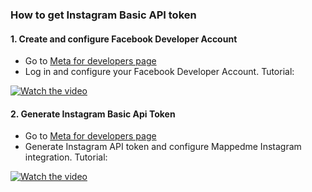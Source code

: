 ### How to get Instagram Basic API token

#### 1. Create and configure Facebook Developer Account
  
  - Go to [Meta for developers page](https://developers.facebook.com/)
  - Log in and configure your Facebook Developer Account. Tutorial:
    
  [![Watch the video](https://img.youtube.com/vi/GTgRqayHnlE/default.jpg)](https://youtu.be/GTgRqayHnlE)

#### 2. Generate Instagram Basic Api Token

- Go to [Meta for developers page](https://developers.facebook.com/)
- Generate Instagram API token and configure Mappedme Instagram integration. Tutorial:

[![Watch the video](https://img.youtube.com/vi/4cBhbfUlnO0/default.jpg)](https://youtu.be/4cBhbfUlnO0)

